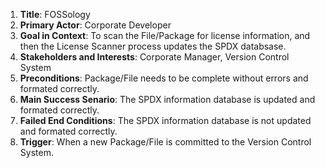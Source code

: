 1. **Title**: FOSSology
2. **Primary Actor**: Corporate Developer
3. **Goal in Context**: To scan the File/Package for license information, and then the License Scanner process updates the SPDX databsase. 
4. **Stakeholders and Interests**: Corporate Manager, Version Control System
5. **Preconditions**: Package/File needs to be complete without errors and formated correctly.
6. **Main Success Senario**: The SPDX information database is updated and formated correctly.
7. **Failed End Conditions**: The SPDX information database is not updated and formated correctly.
8. **Trigger**: When a new Package/File is committed to the Version Control System. 
